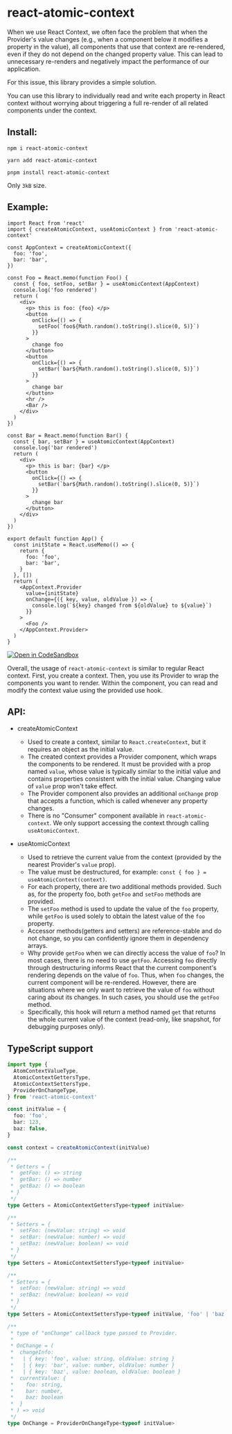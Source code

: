 # react-atomic-context

When we use React Context, we often face the problem that when the Provider's value changes (e.g., when a component below it modifies a property in the value), all components that use that context are re-rendered, even if they do not depend on the changed property value. This can lead to unnecessary re-renders and negatively impact the performance of our application.

For this issue, this library provides a simple solution.

You can use this library to individually read and write each property in React context without worrying about triggering a full re-render of all related components under the context.

## Install:

`npm i react-atomic-context`

`yarn add react-atomic-context`

`pnpm install react-atomic-context`

Only `3kB` size.

## Example:

```tsx
import React from 'react'
import { createAtomicContext, useAtomicContext } from 'react-atomic-context'

const AppContext = createAtomicContext({
  foo: 'foo',
  bar: 'bar',
})

const Foo = React.memo(function Foo() {
  const { foo, setFoo, setBar } = useAtomicContext(AppContext)
  console.log('foo rendered')
  return (
    <div>
      <p> this is foo: {foo} </p>
      <button
        onClick={() => {
          setFoo(`foo${Math.random().toString().slice(0, 5)}`)
        }}
      >
        change foo
      </button>
      <button
        onClick={() => {
          setBar(`bar${Math.random().toString().slice(0, 5)}`)
        }}
      >
        change bar
      </button>
      <hr />
      <Bar />
    </div>
  )
})

const Bar = React.memo(function Bar() {
  const { bar, setBar } = useAtomicContext(AppContext)
  console.log('bar rendered')
  return (
    <div>
      <p> this is bar: {bar} </p>
      <button
        onClick={() => {
          setBar(`bar${Math.random().toString().slice(0, 5)}`)
        }}
      >
        change bar
      </button>
    </div>
  )
})

export default function App() {
  const initState = React.useMemo(() => {
    return {
      foo: 'foo',
      bar: 'bar',
    }
  }, [])
  return (
    <AppContext.Provider
      value={initState}
      onChange={({ key, value, oldValue }) => {
        console.log(`${key} changed from ${oldValue} to ${value}`)
      }}
    >
      <Foo />
    </AppContext.Provider>
  )
}
```

[![Open in CodeSandbox](https://codesandbox.io/static/img/play-codesandbox.svg)](https://codesandbox.io/p/sandbox/react-atomic-context-4mkp5t?file=%2Fsrc%2FApp.js%3A71%2C1)

Overall, the usage of `react-atomic-context` is similar to regular React context. First, you create a context. Then, you use its Provider to wrap the components you want to render. Within the component, you can read and modify the context value using the provided use hook.

## API:

- createAtomicContext

  - Used to create a context, similar to `React.createContext`, but it requires an object as the initial value.
  - The created context provides a Provider component, which wraps the components to be rendered. It must be provided with a prop named `value`, whose value is typically similar to the initial value and contains properties consistent with the initial value. Changing value of `value` prop won't take effect.
  - The Provider component also provides an additional `onChange` prop that accepts a function, which is called whenever any property changes.
  - There is no "Consumer" component available in `react-atomic-context`. We only support accessing the context through calling `useAtomicContext`.

- useAtomicContext
  - Used to retrieve the current value from the context (provided by the nearest Provider's `value` prop).
  - The value must be destructured, for example: `const { foo } = useAtomicContext(context)`.
  - For each property, there are two additional methods provided. Such as, for the property foo, both `getFoo` and `setFoo` methods are provided.
  - The `setFoo` method is used to update the value of the `foo` property, while `getFoo` is used solely to obtain the latest value of the `foo` property.
  - Accessor methods(getters and setters) are reference-stable and do not change, so you can confidently ignore them in dependency arrays.
  - Why provide `getFoo` when we can directly access the value of `foo`? In most cases, there is no need to use `getFoo`. Accessing `foo` directly through destructuring informs React that the current component's rendering depends on the value of `foo`. Thus, when `foo` changes, the current component will be re-rendered. However, there are situations where we only want to retrieve the value of `foo` without caring about its changes. In such cases, you should use the `getFoo` method.
  - Specifically, this hook will return a method named `get` that returns the whole current value of the context (read-only, like snapshot, for debugging purposes only).

## TypeScript support

```typescript
import type {
  AtomContextValueType,
  AtomicContextGettersType,
  AtomicContextSettersType,
  ProviderOnChangeType,
} from 'react-atomic-context'

const initValue = {
  foo: 'foo',
  bar: 123,
  baz: false,
}

const context = createAtomicContext(initValue)

/**
 * Getters = {
 *  getFoo: () => string
 *  getBar: () => number
 *  getBaz: () => boolean
 * }
 */
type Getters = AtomicContextGettersType<typeof initValue>

/**
 * Setters = {
 *  setFoo: (newValue: string) => void
 *  setBar: (newValue: number) => void
 *  setBaz: (newValue: boolean) => void
 * }
 */
type Setters = AtomicContextSettersType<typeof initValue>

/**
 * Setters = {
 *  setFoo: (newValue: string) => void
 *  setBaz: (newValue: boolean) => void
 * }
 */
type Setters = AtomicContextSettersType<typeof initValue, 'foo' | 'baz'>

/**
 * type of "onChange" callback type passed to Provider.
 *
 * OnChange = (
 *  changeInfo:
 *   | { key: 'foo', value: string, oldValue: string }
 *   | { key: 'bar', value: number, oldValue: number }
 *   | { key: 'baz', value: boolean, oldValue: boolean }
 *  currentValue: {
 *    foo: string,
 *    bar: number,
 *    baz: boolean
 *  }
 * ) => void
 */
type OnChange = ProviderOnChangeType<typeof initValue>
```
